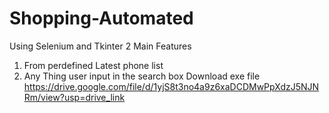 # Shopping-Automated
Using Selenium and Tkinter
2 Main Features
1. From perdefined Latest phone list
2. Any Thing user input in the search box
Download exe file https://drive.google.com/file/d/1yjS8t3no4a9z6xaDCDMwPpXdzJ5NJNRm/view?usp=drive_link
